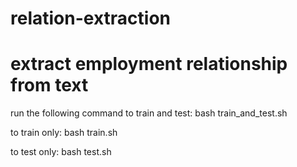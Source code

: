 relation-extraction
===================

extract employment relationship from text
============================================

run the following command to train and test:
bash train_and_test.sh

to train only:
bash train.sh

to test only:
bash test.sh
